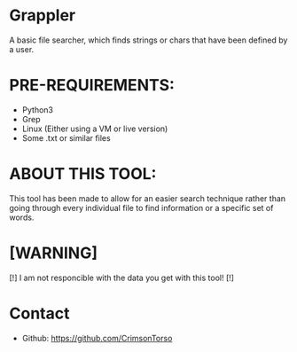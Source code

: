 # Grappler
A basic file searcher, which finds strings or chars that have been defined by a user. 

# PRE-REQUIREMENTS:

* Python3
* Grep
* Linux (Either using a VM or live version)
* Some .txt or similar files

# ABOUT THIS TOOL:

This tool has been made to allow for an easier search technique rather than going through every individual file to find
information or a specific set of words.

# [WARNING]

[!] I am not responcible with the data you get with this tool! [!]

# Contact
* Github: https://github.com/CrimsonTorso
